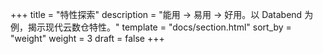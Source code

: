 +++
title = "特性探索"
description = "能用 -> 易用 -> 好用。以 Databend 为例，揭示现代云数仓特性。"
template = "docs/section.html"
sort_by = "weight"
weight = 3
draft = false
+++
